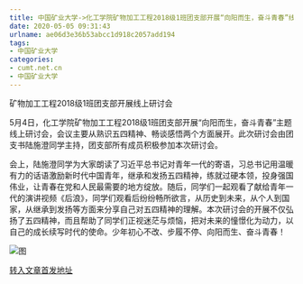 ```yaml
---
title: 中国矿业大学->化工学院矿物加工工程2018级1班团支部开展“向阳而生，奋斗青春”线上研讨会 | cumt.net.cn
date: 2020-05-05 09:31:43
urlname: ae06d3e36b53abcc1d918c2057add194
tags: 
- 中国矿业大学
categories:
- cumt.net.cn
- 中国矿业大学
---
```

矿物加工工程2018级1班团支部开展线上研讨会

5月4日，化工学院矿物加工工程2018级1班团支部开展“向阳而生，奋斗青春”主题线上研讨会，会议主要从熟识五四精神、畅谈感悟两个方面展开。此次研讨会由团支书陆施澄同学主持，团支部所有成员积极参加本次研讨会。

会上，陆施澄同学为大家朗读了习近平总书记对青年一代的寄语，习总书记用温暖有力的话语激励新时代中国青年，继承和发扬五四精神，练就过硬本领，投身强国伟业，让青春在党和人民最需要的地方绽放。随后，同学们一起观看了献给青年一代的演讲视频《后浪》，同学们观看后纷纷畅所欲言，从历史到未来，从个人到国家，从继承到发扬等方面来分享自己对五四精神的理解。本次研讨会的开展不仅弘扬了五四精神，而且帮助了同学们正视迷茫与烦恼，把对未来的憧憬化为动力，以自己的成长续写时代的使命。少年初心不改、步履不停、向阳而生、奋斗青春！

![图](http://xwzx.cumt.edu.cn/_upload/article/images/0e/cc/89111ec14979b44a49265e2b2c92/37ac38fb-0e15-41b5-957d-2d9491b9b436.png)

[转入文章首发地址](http://xwzx.cumt.edu.cn/9c/99/c523a564377/page.htm)